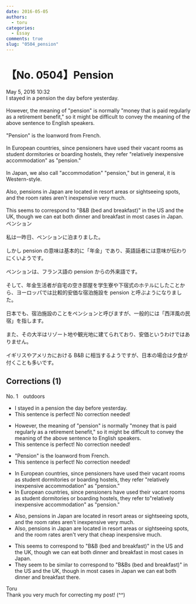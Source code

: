 ```yaml
---
date: 2016-05-05
authors:
  - toru
categories:
  - Essay
comments: true
slug: "0504_pension"
---
```


# 【No. 0504】Pension
<div class="date">May 5, 2016 10:32</div>
<div id="post"><div id="body_show_ori">
I stayed in a pension the day before yesterday.<br/><br/>However, the meaning of "pension" is normally "money that is paid regularly as a retirement benefit," so it might be difficult to convey the meaning of the above sentence to English speakers.<br/><br/>"Pension" is the loanword from French.<br/><br/>In European countries, since pensioners have used their vacant rooms as student dormitories or boarding hostels, they refer "relatively inexpensive accommodation" as "pension."<br/><br/>In Japan, we also call "accommodation" "pension," but in general, it is Western-style.<br/><br/>Also, pensions in Japan are located in resort areas or sightseeing spots, and the room rates aren't inexpensive very much.<br/><br/>This seems to correspond to "B&amp;B (bed and breakfast)" in the US and the UK, though we can eat both dinner and breakfast in most cases in Japan.
</div></div>

<!-- more -->

<div id="post_ja"><div id="body_show_mo">
ペンション<br/><br/>私は一昨日、ペンションに泊まりました。<br/><br/>しかし pension の意味は基本的に「年金」であり、英語話者には意味が伝わりにくいようです。<br/><br/>ペンションは、フランス語の pension からの外来語です。<br/><br/>そして、年金生活者が自宅の空き部屋を学生寮や下宿式のホテルにしたことから、ヨーロッパでは比較的安価な宿泊施設を pension と呼ぶようになりました。<br/><br/>日本でも、宿泊施設のことをペンションと呼びますが、一般的には「西洋風の民宿」を指します。<br/><br/>また、その大半はリゾート地や観光地に建てられており、安価というわけではありません。<br/><br/>イギリスやアメリカにおける B&amp;B に相当するようですが、日本の場合は夕食が付くことも多いです。
</div></div>

## Corrections (1)
<div id="block"><div class="first_name"> No. 1　<span class="just_name">outdoors</span></div><div id="block2">
<ul class="correction_field">
<li class="incorrect">I stayed in a pension the day before yesterday.</li>
<li class="corrected perfect">This sentence is perfect! No correction needed!</li>
</ul>
<ul class="correction_field">
<li class="incorrect">However, the meaning of "pension" is normally "money that is paid regularly as a retirement benefit," so it might be difficult to convey the meaning of the above sentence to English speakers.</li>
<li class="corrected perfect">This sentence is perfect! No correction needed!</li>
</ul>
<ul class="correction_field">
<li class="incorrect">"Pension" is the loanword from French.</li>
<li class="corrected perfect">This sentence is perfect! No correction needed!</li>
</ul>
<ul class="correction_field">
<li class="incorrect">In European countries, since pensioners have used their vacant rooms as student dormitories or boarding hostels, they refer "relatively inexpensive accommodation" as "pension."</li>
<li class="corrected correct">
In European countries, since pensioners have used their vacant rooms as student dormitories or boarding hostels, they refer <span class="f_red">to</span>"relatively inexpensive accommodation" as "pension."
</li>
</ul>
<ul class="correction_field">
<li class="incorrect">Also, pensions in Japan are located in resort areas or sightseeing spots, and the room rates aren't inexpensive very much.</li>
<li class="corrected correct">
Also, pensions in Japan are located in resort areas or sightseeing spots, and the room rates aren't <span class="sline">very</span> <span class="f_blue">that</span> <span class="f_blue">cheap</span> <span class="sline">inexpensive</span> <span class="sline">much</span>.
</li>
</ul>
<ul class="correction_field">
<li class="incorrect">This seems to correspond to "B&amp;B (bed and breakfast)" in the US and the UK, though we can eat both dinner and breakfast in most cases in Japan.</li>
<li class="corrected correct">
Th<span class="f_blue">ey</span> seem to <span class="f_blue">be similar to</span> <span class="sline">correspond to</span> "B&amp;B<span class="f_blue">s</span> (bed and breakfast)" in the US and the UK, though in most cases in Japan we can eat both dinner and breakfast <span class="f_blue">there</span>.
</li>
</ul>
</div><div class="name"><span class="just_name">Toru</span><br>
Thank you very much for correcting my post! (^^)
</div>
</div>
